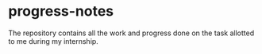 # progress-notes
The repository contains all the work and progress done on the task allotted to me during my internship. 
